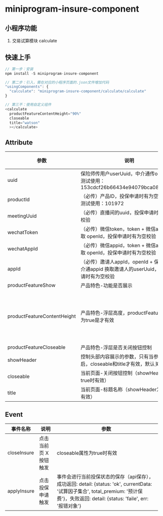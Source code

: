 # miniprogram-insure-component

## 小程序功能
1. 交易试算模块 calculate

## 快速上手
```js
// 第一步：安装
npm install -S miniprogram-insure-component

// 第二步：引入，需在对应的小程序页面的.json文件增加代码
"usingComponents": {
  "calculate": "miniprogram-insure-component/calculate/calculate"
}

// 第三不：使用自定义组件
<calculate
  productFeatureContentHeight="90%"
  closeable
  title="watson"
  ></calculate>
```

## Attribute
| 参数| 说明 | 类型 | 默认值 | 版本 |
| --- | --- | --- |   --- |  --- |
|uuid|保险师传用户userUuid，中介通传openId，测试使用：153cdcf26b66434e94079bca08666678|String|无|-|
|productId|（必传）产品ID，投保申请时有为空校验，测试使用：101972|String|无|-|
|meetingUuid|（必传）直播间的uuid，投保申请时有为空校验|String|无|-|
|wechatToken|（必传）微信token，token + 微信appId 换取 openId，投保申请时有为空校验|String|无|-|
|wechatAppId|（必传）微信appid，token + 微信appId 换取 openId，投保申请时有为空校验|String|无|-|
|appId|（必传）邀请人appId，openId + 保险师/中介通appid 换取邀请人的userUuid，投保申请时有为空校验|String|无|-|
|productFeatureShow|产品特色-功能是否展示|Boolean|true|-|
|productFeatureContentHeight|产品特色-浮层高度，productFeatureShow为true是才有效|String|默认90%，当前支持两种格式：px，百分比；|-|
|productFeatureCloseable|产品特色-浮层是否关闭按钮控制|Boolean|false|-|
|showHeader|控制头部内容展示的参数，只有当参数开启，closeable和title才有效，默认关闭|Boolean|false|-|
|closeable|当前页面-关闭按钮控制（showHeader为true时有效）|Boolean|false|-|
|title|当前页面-标题名称（showHeader为true时有效）|String|无|-|

## Event
| 事件名称 | 说明 | 参数 |
| --- | --- | --- |
| closeInsure | 点击当前页 X 按钮触发 | closeable属性为true时有效 |
| applyInsure | 点击投保申请触发 | 事件会进行当前投保状态的保存（api保存），成功返回: detail: {status: 'ok', currentData: '试算因子集合', total_premium: '预计保费'}，失败返回: detail: {status: 'faile', err: '报错对象'} |
